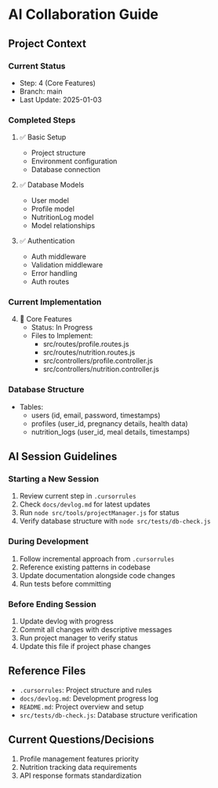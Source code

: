 # AI Collaboration Guide

## Project Context

### Current Status

- Step: 4 (Core Features)
- Branch: main
- Last Update: 2025-01-03

### Completed Steps

1. ✅ Basic Setup

   - Project structure
   - Environment configuration
   - Database connection

2. ✅ Database Models

   - User model
   - Profile model
   - NutritionLog model
   - Model relationships

3. ✅ Authentication
   - Auth middleware
   - Validation middleware
   - Error handling
   - Auth routes

### Current Implementation

4. 🔄 Core Features
   - Status: In Progress
   - Files to Implement:
     - src/routes/profile.routes.js
     - src/routes/nutrition.routes.js
     - src/controllers/profile.controller.js
     - src/controllers/nutrition.controller.js

### Database Structure

- Tables:
  - users (id, email, password, timestamps)
  - profiles (user_id, pregnancy details, health data)
  - nutrition_logs (user_id, meal details, timestamps)

## AI Session Guidelines

### Starting a New Session

1. Review current step in `.cursorrules`
2. Check `docs/devlog.md` for latest updates
3. Run `node src/tools/projectManager.js` for status
4. Verify database structure with `node src/tests/db-check.js`

### During Development

1. Follow incremental approach from `.cursorrules`
2. Reference existing patterns in codebase
3. Update documentation alongside code changes
4. Run tests before committing

### Before Ending Session

1. Update devlog with progress
2. Commit all changes with descriptive messages
3. Run project manager to verify status
4. Update this file if project phase changes

## Reference Files

- `.cursorrules`: Project structure and rules
- `docs/devlog.md`: Development progress log
- `README.md`: Project overview and setup
- `src/tests/db-check.js`: Database structure verification

## Current Questions/Decisions

1. Profile management features priority
2. Nutrition tracking data requirements
3. API response formats standardization
